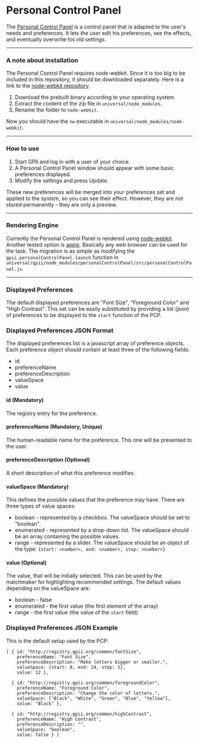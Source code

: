 Personal Control Panel
===

The [Personal Control Panel](http://wiki.gpii.net/index.php/Personal_Control_Panel) is a control panel that is adapted to the user's
needs and preferences. It lets the user edit his preferences, see the effects, and eventually overwrite his old settings.

---
### A note about installation
The Personal Control Panel requires node-webkit. Since it is too big to be included in this repository, it should be downloaded
separately. Here is a link to the [node-webkit repository](https://github.com/rogerwang/node-webkit).

1. Download the prebuilt binary according to your operating system.
2. Extract the content of the zip file in `universal/node_modules`.
3. Rename the folder to `node-webkit`.

Now you should have the `nw` executable in `universal/node_modules/node-webkit`.

---
### How to use
1. Start GPII and log in with a user of your choice.
2. A Personal Control Panel window should appear with some basic preferences displayed.
3. Modify the settings and press Update.

These new preferences will be merged into your preferences set and applied to the system, so you can see their effect.
However, they are not stored permanently - they are only a preview.

---
### Rendering Engine
Currently the Personal Control Panel is rendered using [node-webkit](https://github.com/rogerwang/node-webkit). Another tested option
is [appjs](http://appjs.org/). Basically any web browser can be used for the task. The migration is as simple as modifying the
`gpii.personalControlPanel.launch` function in `universal/gpii/node_modules/personalControlPanel/src/personalControlPanel.js`.

---
### Displayed Preferences
The default displayed preferences are "Font Size", "Foreground Color" and "High Contrast". This set can be easily substituted by
providing a list (json) of preferences to be displayed to the `start` function of the PCP.

### Displayed Preferences JSON Format
The displayed preferences list is a javascript array of preference objects. Each preference object should contain at least three of
the following fields:

* id
* preferenceName
* preferenceDescription
* valueSpace
* value

#### id (Mandatory)
The registry entry for the preference.

#### preferenceName (Mandatory, Unique)
The human-readable name for the preference. This one will be presented to the user.

#### preferenceDescription (Optional)
A short description of what this preference modifies.

#### valueSpace (Mandatory)
This defines the possible values that the preference may have. There are three types of value spaces:

* boolean - represented by a checkbox. The valueSpace should be set to "boolean".
* enumerated - represented by a drop-down list. The valueSpace should be an array containing the possible values.
* range - represented by a slider. The valueSpace should be an object of the type: `{start: <number>, end: <number>, step: <number>}`

#### value (Optional)
The value, that will be initially selected. This can be used by the matchmaker for highlighting recommended settings. The default
values depending on the valueSpace are:

* boolean - false
* enumerated - the first value (the first element of the array)
* range - the first value (the value of the `start` field)

### Displayed Preferences JSON Example
This is the default setup used by the PCP:

    [ { id: "http://registry.gpii.org/common/fontSize",
        preferenceName: "Font Size",
        preferenceDescription: "Make letters bigger or smaller.",
        valueSpace: {start: 8, end: 24, step: 1},
        value: 12 },

      { id: "http://registry.gpii.org/common/foregroundColor",
        preferenceName: "Foreground Color",
        preferenceDescription: "Change the color of letters.",
        valueSpace: ["Black", "White", "Green", "Blue", "Yellow"],
        value: "Black" },

      { id: "http://registry.gpii.org/common/highContrast",
        preferenceName: "High Contrast",
        preferenceDescription: "",
        valueSpace: "boolean",
        value: false } ]
